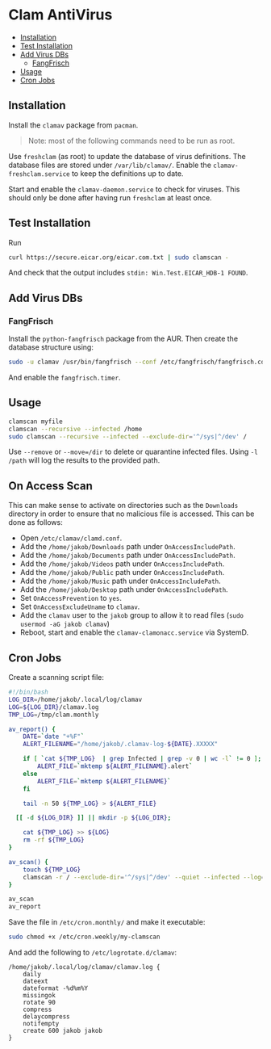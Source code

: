 # Clam AntiVirus

* [Installation](#installation)
* [Test Installation](#test-installation)
* [Add Virus DBs](#add-virus-dbs)
  * [FangFrisch](#fangfrisch)
* [Usage](#usage)
* [Cron Jobs](#cron-jobs)

## Installation

Install the `clamav` package from `pacman`.

> Note: most of the following commands need to be run as root.

Use `freshclam` (as root) to update the database of virus definitions. The database files are stored
under `/var/lib/clamav/`. Enable the `clamav-freshclam.service` to keep the definitions up to date.

Start and enable the `clamav-daemon.service` to check for viruses. This should only be done after
having run `freshclam` at least once.

## Test Installation

Run

```sh
curl https://secure.eicar.org/eicar.com.txt | sudo clamscan -
```

And check that the output includes `stdin: Win.Test.EICAR_HDB-1 FOUND`.

## Add Virus DBs

### FangFrisch

Install the `python-fangfrisch` package from the AUR. Then create the database structure using:

```sh
sudo -u clamav /usr/bin/fangfrisch --conf /etc/fangfrisch/fangfrisch.conf initdb
```

And enable the `fangfrisch.timer`.

## Usage

```sh
clamscan myfile
clamscan --recursive --infected /home
sudo clamscan --recursive --infected --exclude-dir='^/sys|^/dev' /
```

Use `--remove` or `--move=/dir` to delete or quarantine infected files. Using `-l /path` will log
the results to the provided path.


## On Access Scan

This can make sense to activate on directories such as the `Downloads` directory in order to ensure
that no malicious file is accessed. This can be done as follows:

- Open `/etc/clamav/clamd.conf`.
- Add the `/home/jakob/Downloads` path under `OnAccessIncludePath`.
- Add the `/home/jakob/Documents` path under `OnAccessIncludePath`.
- Add the `/home/jakob/Videos` path under `OnAccessIncludePath`.
- Add the `/home/jakob/Public` path under `OnAccessIncludePath`.
- Add the `/home/jakob/Music` path under `OnAccessIncludePath`.
- Add the `/home/jakob/Desktop` path under `OnAccessIncludePath`.
- Set `OnAccessPrevention` to `yes`.
- Set `OnAccessExcludeUname` to `clamav`.
- Add the `clamav` user to the `jakob` group to allow it to read files
  (`sudo usermod -aG jakob clamav`)
- Reboot, start and enable the `clamav-clamonacc.service` via SystemD.

## Cron Jobs

Create a scanning script file:

```bash
#!/bin/bash
LOG_DIR=/home/jakob/.local/log/clamav
LOG=${LOG_DIR}/clamav.log
TMP_LOG=/tmp/clam.monthly

av_report() {
	DATE=`date "+%F"`
	ALERT_FILENAME="/home/jakob/.clamav-log-${DATE}.XXXXX"

	if [ `cat ${TMP_LOG}  | grep Infected | grep -v 0 | wc -l` != 0 ]; then
		ALERT_FILE=`mktemp ${ALERT_FILENAME}.alert`
	else
		ALERT_FILE=`mktemp ${ALERT_FILENAME}`
	fi

	tail -n 50 ${TMP_LOG} > ${ALERT_FILE}

  [[ -d ${LOG_DIR} ]] || mkdir -p ${LOG_DIR};

	cat ${TMP_LOG} >> ${LOG}
	rm -rf ${TMP_LOG}
}

av_scan() {
	touch ${TMP_LOG}
	clamscan -r / --exclude-dir='^/sys|^/dev' --quiet --infected --log=${TMP_LOG}
}

av_scan
av_report
```

Save the file in `/etc/cron.monthly/` and make it executable:

```sh
sudo chmod +x /etc/cron.weekly/my-clamscan
```

And add the following to `/etc/logrotate.d/clamav`:

```
/home/jakob/.local/log/clamav/clamav.log {
	daily
	dateext
	dateformat -%d%m%Y
	missingok
	rotate 90
	compress
	delaycompress
	notifempty
	create 600 jakob jakob
}
```
